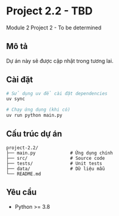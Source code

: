 # Project 2.2 - TBD

Module 2 Project 2 - To be determined

## Mô tả

Dự án này sẽ được cập nhật trong tương lai.

## Cài đặt

```bash
# Sử dụng uv để cài đặt dependencies
uv sync

# Chạy ứng dụng (khi có)
uv run python main.py
```

## Cấu trúc dự án

```
project-2.2/
├── main.py             # Ứng dụng chính
├── src/                # Source code
├── tests/              # Unit tests
├── data/               # Dữ liệu mẫu
└── README.md
```

## Yêu cầu

- Python >= 3.8
